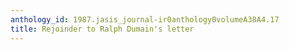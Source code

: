 ```yaml
---
anthology_id: 1987.jasis_journal-ir0anthology0volumeA38A4.17
title: Rejoinder to Ralph Dumain's letter
---
```

